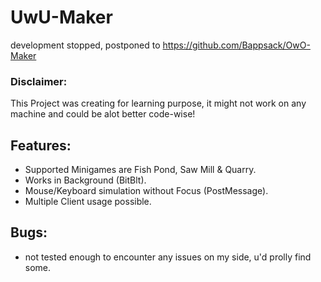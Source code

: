 # UwU-Maker

development stopped, postponed to https://github.com/Bappsack/OwO-Maker

### Disclaimer:

This Project was creating for learning purpose, it might not work on any machine and could be alot better code-wise!



## Features:

- Supported Minigames are Fish Pond, Saw Mill & Quarry.
- Works in Background (BitBlt).
- Mouse/Keyboard simulation without Focus (PostMessage).
- Multiple Client usage possible.


## Bugs:

- not tested enough to encounter any issues on my side, u'd prolly find some.
